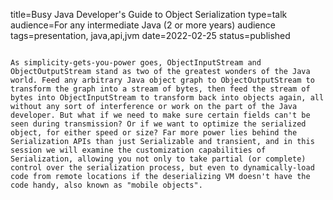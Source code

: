 title=Busy Java Developer's Guide to Object Serialization
type=talk
audience=For any intermediate Java (2 or more years) audience
tags=presentation, java,api,jvm
date=2022-02-25
status=published
~~~~~~

As simplicity-gets-you-power goes, ObjectInputStream and ObjectOutputStream stand as two of the greatest wonders of the Java world. Feed any arbitrary Java object graph to ObjectOutputStream to transform the graph into a stream of bytes, then feed the stream of bytes into ObjectInputStream to transform back into objects again, all without any sort of interference or work on the part of the Java developer. But what if we need to make sure certain fields can't be seen during transmission? Or if we want to optimize the serialized object, for either speed or size? Far more power lies behind the Serialization APIs than just Serializable and transient, and in this session we will examine the customization capabilities of Serialization, allowing you not only to take partial (or complete) control over the serialization process, but even to dynamically-load code from remote locations if the deserializing VM doesn't have the code handy, also known as "mobile objects".
    
